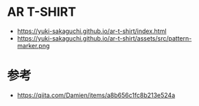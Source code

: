 # AR T-SHIRT
* https://yuki-sakaguchi.github.io/ar-t-shirt/index.html
* https://yuki-sakaguchi.github.io/ar-t-shirt/assets/src/pattern-marker.png

# 参考
* https://qiita.com/Damien/items/a8b656c1fc8b213e524a